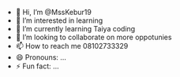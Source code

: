 - 👋 Hi, I’m @MssKebur19
- 👀 I’m interested in learning
- 🌱 I’m currently learning Taiya coding
- 💞️ I’m looking to collaborate on more oppotunies
- 📫 How to reach me 08102733329
- 😄 Pronouns: ...
- ⚡ Fun fact: ...

<!---
MssKebur19/MssKebur19 is a ✨ special ✨ repository because its `README.md` (this file) appears on your GitHub profile.
You can click the Preview link to take a look at your changes.
--->
